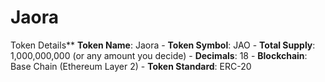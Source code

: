 # Jaora
Token Details** 
**Token Name**: Jaora - **Token Symbol**: JAO - **Total Supply**: 1,000,000,000 (or any amount you decide) - **Decimals**: 18 - **Blockchain**: Base Chain (Ethereum Layer 2) - **Token Standard**: ERC-20
